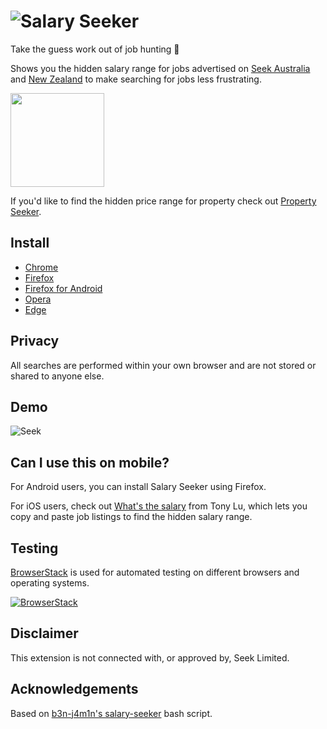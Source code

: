 # ![Salary Seeker](https://github.com/user-attachments/assets/d8ad839f-d418-4c76-aba5-464f675c2a0d)

Take the guess work out of job hunting 🎉

Shows you the hidden salary range for jobs advertised on [Seek Australia](https://seek.com.au) and [New Zealand](https://www.seek.co.nz) to make searching for jobs less frustrating.

[<img src="https://cdn.buymeacoffee.com/buttons/v2/default-orange.png" width="150" />](https://www.buymeacoffee.com/cheesestringer)

If you'd like to find the hidden price range for property check out [Property Seeker](https://github.com/cheesestringer/property-seeker).

## Install

- [Chrome](https://chrome.google.com/webstore/detail/salary-seeker/okapllpgbpdbfbpaelpjpgdmholakcfm)
- [Firefox](https://addons.mozilla.org/en-US/firefox/addon/salary-seeker)
- [Firefox for Android](https://addons.mozilla.org/en-US/firefox/addon/salary-seeker)
- [Opera](https://addons.opera.com/en/extensions/details/salary-seeker)
- [Edge](https://microsoftedge.microsoft.com/addons/detail/boiecpigoakicdienoiknphpnkejcacc)

## Privacy

All searches are performed within your own browser and are not stored or shared to anyone else.

## Demo

![Seek](https://github.com/user-attachments/assets/7bf88fc9-ad93-4e96-b407-e6cb856fdaba)

## Can I use this on mobile?

For Android users, you can install Salary Seeker using Firefox.

For iOS users, check out [What's the salary](https://www.whatsthesalary.com?utm=salary-seeker) from Tony Lu, which lets you copy and paste job listings to find the hidden salary range.

## Testing

[BrowserStack](https://browserstack.com) is used for automated testing on different browsers and operating systems.

[![BrowserStack](https://i.imgur.com/r3uUfYN.png)](https://browserstack.com)

## Disclaimer

This extension is not connected with, or approved by, Seek Limited.

## Acknowledgements

Based on [b3n-j4m1n's salary-seeker](https://github.com/b3n-j4m1n/salary-seeker) bash script.
